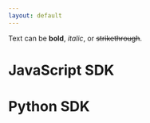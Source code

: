 ```yaml
---
layout: default
---
```


Text can be **bold**, _italic_, or ~~strikethrough~~.

# JavaScript SDK

# Python SDK
